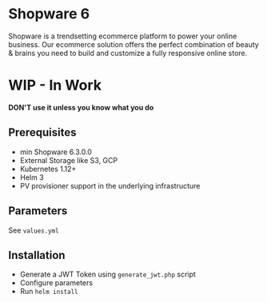 # Shopware 6

Shopware is a trendsetting ecommerce platform to power your online business. Our ecommerce solution offers the perfect combination of beauty & brains you need to build and customize a fully responsive online store.

# WIP - In Work
**DON'T use it unless you know what you do**

## Prerequisites

- min Shopware 6.3.0.0
- External Storage like S3, GCP
- Kubernetes 1.12+
- Helm 3
- PV provisioner support in the underlying infrastructure

## Parameters

See ``values.yml``

## Installation

* Generate a JWT Token using `generate_jwt.php` script
* Configure parameters
* Run `helm install`

